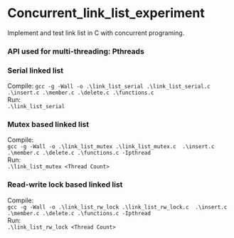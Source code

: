 # Concurrent_link_list_experiment

Implement and test link list in C with concurrent programing.

### API used for multi-threading: Pthreads 

### Serial linked list 
Compile: 
`gcc -g -Wall -o .\link_list_serial .\link_list_serial.c  .\insert.c .\member.c .\delete.c .\functions.c`  
Run:  
`.\link_list_serial`

### Mutex based linked list 
Compile:  
`gcc -g -Wall -o .\link_list_mutex .\link_list_mutex.c  .\insert.c .\member.c .\delete.c .\functions.c -Ipthread`  
Run:  
`.\link_list_mutex <Thread Count>`

### Read-write lock based linked list 
Compile:  
`gcc -g -Wall -o .\link_list_rw_lock .\link_list_rw_lock.c  .\insert.c .\member.c .\delete.c .\functions.c -Ipthread`  
Run:  
`.\link_list_rw_lock <Thread Count>`
